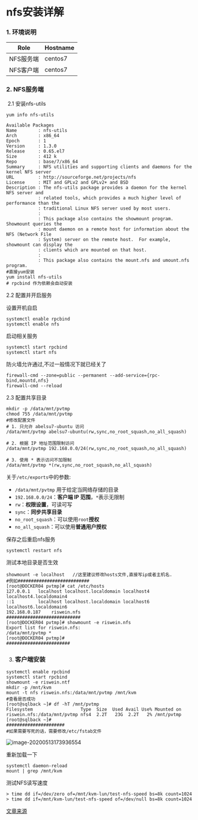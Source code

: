 # nfs安装详解

### 1.  环境说明

| Role      | Hostname |
| --------- | -------- |
| NFS服务端 | centos7  |
| NFS客户端 | centos7  |

### 2. NFS服务端

​	2.1 安装nfs-utils

```shell
yum info nfs-utils

Available Packages
Name        : nfs-utils
Arch        : x86_64
Epoch       : 1
Version     : 1.3.0
Release     : 0.65.el7
Size        : 412 k
Repo        : base/7/x86_64
Summary     : NFS utilities and supporting clients and daemons for the kernel NFS server
URL         : http://sourceforge.net/projects/nfs
License     : MIT and GPLv2 and GPLv2+ and BSD
Description : The nfs-utils package provides a daemon for the kernel NFS server and
            : related tools, which provides a much higher level of performance than the
            : traditional Linux NFS server used by most users.
            : 
            : This package also contains the showmount program.  Showmount queries the
            : mount daemon on a remote host for information about the NFS (Network File
            : System) server on the remote host.  For example, showmount can display the
            : clients which are mounted on that host.
            : 
            : This package also contains the mount.nfs and umount.nfs program.
#直接yum安装
yum install nfs-utils
# rpcbind 作为依赖会自动安装
```

 2.2 配置并开启服务

设置开机自启

```shell
systemctl enable rpcbind
systemctl enable nfs
```

 启动相关服务

```shell
systemctl start rpcbind
systemctl start nfs
```

 防火墙允许通过,不过一般情况下就已经关了

```shell
firewall-cmd --zone=public --permanent --add-service={rpc-bind,mountd,nfs}
firewall-cmd --reload
```

 2.3 配置共享目录

```shell
mkdir -p /data/mnt/pvtmp
chmod 755 /data/mnt/pvtmp
#修改配置文件
# 1. 只允许 abelsu7-ubuntu 访问
/data/mnt/pvtmp abelsu7-ubuntu(rw,sync,no_root_squash,no_all_squash)

# 2. 根据 IP 地址范围限制访问
/data/mnt/pvtmp 192.168.0.0/24(rw,sync,no_root_squash,no_all_squash)

# 3. 使用 * 表示访问不加限制
/data/mnt/pvtmp *(rw,sync,no_root_squash,no_all_squash)
```

关于`/etc/exports`中的参数:

* `/data/mnt/pvtmp` 用于给定当网络存储的目录
* `192.168.0.0/24`：**客户端 IP 范围**，`*`表示无限制
* `rw`：**权限设置**，可读可写
* `sync`：**同步共享目录**
* `no_root_squash`：可以使用`root`**授权**
* `no_all_squash`：可以使用**普通用户授权**

保存之后重启nfs服务

```shell
systemctl restart nfs
```

测试本地目录是否生效

```shell
showmount -e localhost   //这里建议修改hosts文件,直接写ip或者主机名.
#例如###########################
[root@DOCKER04 pvtmp]# cat /etc/hosts
127.0.0.1   localhost localhost.localdomain localhost4 localhost4.localdomain4
::1         localhost localhost.localdomain localhost6 localhost6.localdomain6
192.168.0.187    riswein.nfs
############################
[root@DOCKER04 pvtmp]# showmount -e riswein.nfs
Export list for riswein.nfs:
/data/mnt/pvtmp *
[root@DOCKER04 pvtmp]#
########################
```

3. ### 客户端安装

```shell
systemctl enable rpcbind
systemctl start rpcbind
showmount -e riswein.ntf
mkdir -p /mnt/kvm
mount -t nfs riswein.nfs:/data/mnt/pvtmp /mnt/kvm
#查看是否成功
[root@sqlback ~]# df -hT /mnt/pvtmp
Filesystem                  Type  Size  Used Avail Use% Mounted on
riswein.nfs:/data/mnt/pvtmp nfs4  2.2T   23G  2.2T   2% /mnt/pvtmp
[root@sqlback ~]#
######################
#如果需要写死的话，需要修改/etc/fstab文件
```

![image-20200513173936554](E:\AllProject\src\AxiaoA\images\image-20200513173936554.png)

重新加载一下

```shell
systemctl daemon-reload
mount | grep /mnt/kvm
```

测试NFS读写速度

```shell
> time dd if=/dev/zero of=/mnt/kvm-lun/test-nfs-speed bs=8k count=1024
> time dd if=/mnt/kvm-lun/test-nfs-speed of=/dev/null bs=8k count=1024
```

[文章来源](https://abelsu7.top/2019/10/17/centos7-install-nfs/)

